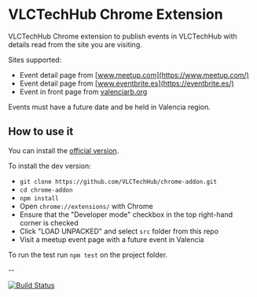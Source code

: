 # VLCTechHub Chrome Extension

VLCTechHub Chrome extension to publish events in VLCTechHub with details read from the site you are visiting.

Sites supported:
 - Event detail page from [www.meetup.com](https://www.meetup.com/)
 - Event detail page from [www.eventbrite.es](https://eventbrite.es/)
 - Event in front page from [valenciarb.org](https://valenciarb.org)

Events must have a future date and be held in Valencia region.

## How to use it

You can install the [official version](https://chrome.google.com/webstore/detail/vlctechhub-publisher-addo/jmphppchcbgfglglfbemgbjligclmcmc).

To install the dev version:
 - `git clone https://github.com/VLCTechHub/chrome-addon.git`
 - `cd chrome-addon`
 - `npm install`
 - Open `chrome://extensions/` with Chrome
 - Ensure that the "Developer mode" checkbox in the top right-hand corner is checked
 - Click "LOAD UNPACKED" and select `src` folder from this repo
 - Visit a meetup event page with a future event in Valencia


To run the test run `npm test` on the project folder.

--

[![Build Status](https://travis-ci.org/VLCTechHub/chrome-addon.svg?branch=master)](https://travis-ci.org/VLCTechHub/chrome-addon)
